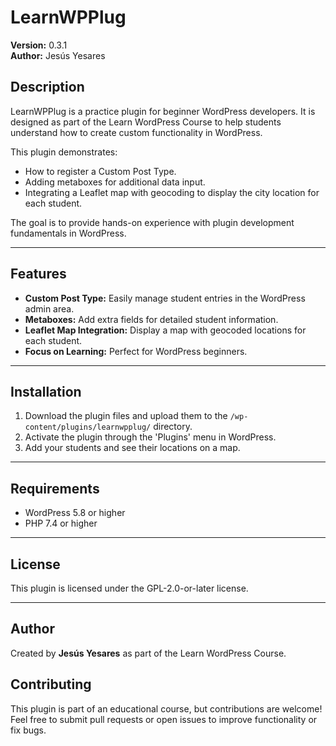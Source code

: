 # LearnWPPlug

**Version:** 0.3.1  
**Author:** Jesús Yesares  

## Description

LearnWPPlug is a practice plugin for beginner WordPress developers. It is designed as part of the Learn WordPress Course to help students understand how to create custom functionality in WordPress. 

This plugin demonstrates:
- How to register a Custom Post Type.
- Adding metaboxes for additional data input.
- Integrating a Leaflet map with geocoding to display the city location for each student.

The goal is to provide hands-on experience with plugin development fundamentals in WordPress.

---

## Features

- **Custom Post Type:** Easily manage student entries in the WordPress admin area.
- **Metaboxes:** Add extra fields for detailed student information.
- **Leaflet Map Integration:** Display a map with geocoded locations for each student.
- **Focus on Learning:** Perfect for WordPress beginners.

---

## Installation

1. Download the plugin files and upload them to the `/wp-content/plugins/learnwpplug/` directory.
2. Activate the plugin through the 'Plugins' menu in WordPress.
3. Add your students and see their locations on a map.

---

## Requirements

- WordPress 5.8 or higher
- PHP 7.4 or higher

---

## License

This plugin is licensed under the GPL-2.0-or-later license.

---

## Author

Created by **Jesús Yesares** as part of the Learn WordPress Course.


## Contributing

This plugin is part of an educational course, but contributions are welcome! Feel free to submit pull requests or open issues to improve functionality or fix bugs.

